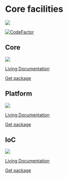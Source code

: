 # Core facilities

<img src=https://ci.appveyor.com/api/projects/status/github/logofx/core>

[![CodeFactor](https://www.codefactor.io/repository/github/logofx/core/badge)](https://www.codefactor.io/repository/github/logofx/core)

## Core

<img src=https://img.shields.io/nuget/dt/LogoFX.Client.Core.Core>

[Living Documentation](https://ci.appveyor.com/api/projects/logofx/core/artifacts/output/LogoFX.Client.Core.Specs.LivingDoc.html)

[Get package](https://www.nuget.org/packages/LogoFX.Client.Core.Core)

## Platform

<img src=https://img.shields.io/nuget/dt/LogoFX.Client.Core>

[Living Documentation](https://ci.appveyor.com/api/projects/logofx/core/artifacts/output/LogoFX.Client.Core.Platform.NETCore.Specs.LivingDoc.html)

[Get package](https://www.nuget.org/packages/LogoFX.Client.Core)

## IoC

<img src=https://img.shields.io/nuget/dt/LogoFX.Practices.IoC>

[Living Documentation](https://ci.appveyor.com/api/projects/LogoFX/logofx-inversion-of-control/artifacts/output/LogoFX.Practices.IoC.Specs.LivingDoc.html)

[Get package](https://www.nuget.org/packages/LogoFX.Practices.IoC)
